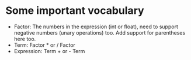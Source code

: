 # Some important vocabulary

- Factor: The numbers in the expression (int or float), need to support negative numbers (unary operations) too. Add support for parentheses here too.
- Term: Factor * or / Factor
- Expression: Term + or - Term

